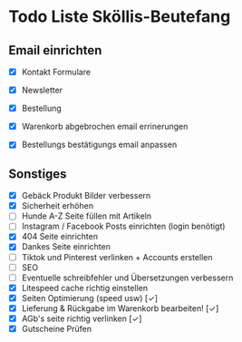 # Todo Liste Sköllis-Beutefang

**Email einrichten**
---
- [x] Kontakt Formulare
- [x] Newsletter
- [x] Bestellung
- [x] Warenkorb abgebrochen email errinerungen
- [x] Bestellungs bestätigungs email anpassen 



**Sonstiges**
---
- [x] Gebäck Produkt Bilder verbessern
- [x] Sicherheit erhöhen
- [ ] Hunde A-Z Seite füllen mit Artikeln
- [ ] Instagram / Facebook Posts einrichten (login benötigt)
- [x] 404 Seite einrichten
- [x] Dankes Seite einrichten
- [ ] Tiktok und Pinterest verlinken + Accounts erstellen
- [ ] SEO 
- [ ] Eventuelle schreibfehler und Übersetzungen verbessern
- [x] Litespeed cache richtig einstellen
- [x] Seiten Optimierung (speed usw) [✓]
- [x] Lieferung & Rückgabe im Warenkorb bearbeiten! [✓]
- [x] AGb's seite richtig verlinken [✓]
- [x] Gutscheine Prüfen
